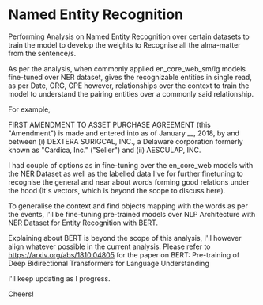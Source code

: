 # Named Entity Recognition

Performing Analysis on Named Entity Recognition over certain datasets to train the model to develop the weights to Recognise all the alma-matter from the sentence/s.
    
As per the analysis, when commonly applied en_core_web_sm/lg models fine-tuned over NER dataset, gives the recognizable entities in single read, as per Date, ORG, GPE however, relationships over the context to train the model to understand the pairing entities over a commonly said relationship.
  
For example,
  
  FIRST AMENDMENT TO ASSET PURCHASE AGREEMENT (this "Amendment") is made and entered into as of January __, 2018, by and between (i) DEXTERA SURIGCAL, INC., a Delaware corporation formerly known as "Cardica, Inc." ("Seller") and (ii) AESCULAP, INC.
  
I had couple of options as in fine-tuning over the en_core_web models with the NER Dataset as well as the labelled data I've for further finetuning to recognise the general and near about words forming good relations under the hood (It's vectors, which is beyond the scope to discuss here). 
  
To generalise the context and find objects mapping with the words as per the events, I'll be fine-tuning pre-trained models over NLP Architecture with NER Dataset for Entity Recognition with BERT. 
  
Explaining about BERT is beyond the scope of this analysis, I'll however align whatever possible in the current analysis.
Please refer to https://arxiv.org/abs/1810.04805 for the paper on BERT: Pre-training of Deep Bidirectional Transformers for Language Understanding
 

I'll keep updating as I progress. 

Cheers!
